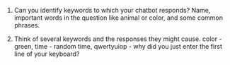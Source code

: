 1. Can you identify keywords to which your chatbot responds?
Name, important words in the question like animal or color, and some common phrases.

2. Think of several keywords and the responses they might cause. 
color - green, time - random time, qwertyuiop - why did you just enter the first line of your keyboard?
